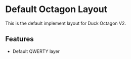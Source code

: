 # Default Octagon Layout

This is the default implement layout for Duck Octagon V2.


## Features

* Default QWERTY layer
